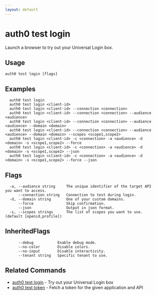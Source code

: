 ```yaml
---
layout: default
---
```

# auth0 test login

Launch a browser to try out your Universal Login box.

## Usage
```
auth0 test login [flags]
```

## Examples

```
  auth0 test login
  auth0 test login <client-id>
  auth0 test login <client-id> --connection <connection>
  auth0 test login <client-id> --connection <connection> --audience <audience>
  auth0 test login <client-id> --connection <connection> --audience <audience> --domain <domain>
  auth0 test login <client-id> --connection <connection> --audience <audience> --domain <domain> --scopes <scope1,scope2>
  auth0 test login <client-id> -c <connection> -a <audience> -d <domain> -s <scope1,scope2> --force
  auth0 test login <client-id> -c <connection> -a <audience> -d <domain> -s <scope1,scope2> --json
  auth0 test login <client-id> -c <connection> -a <audience> -d <domain> -s <scope1,scope2> --force --json
```


## Flags

```
  -a, --audience string     The unique identifier of the target API you want to access.
      --connection string   Connection to test during login.
  -d, --domain string       One of your custom domains.
      --force               Skip confirmation.
      --json                Output in json format.
  -s, --scopes strings      The list of scopes you want to use. (default [openid,profile])
```


## InheritedFlags

```
      --debug           Enable debug mode.
      --no-color        Disable colors.
      --no-input        Disable interactivity.
      --tenant string   Specific tenant to use.
```


## Related Commands

- [auth0 test login](auth0_test_login.md) - Try out your Universal Login box
- [auth0 test token](auth0_test_token.md) - Fetch a token for the given application and API


